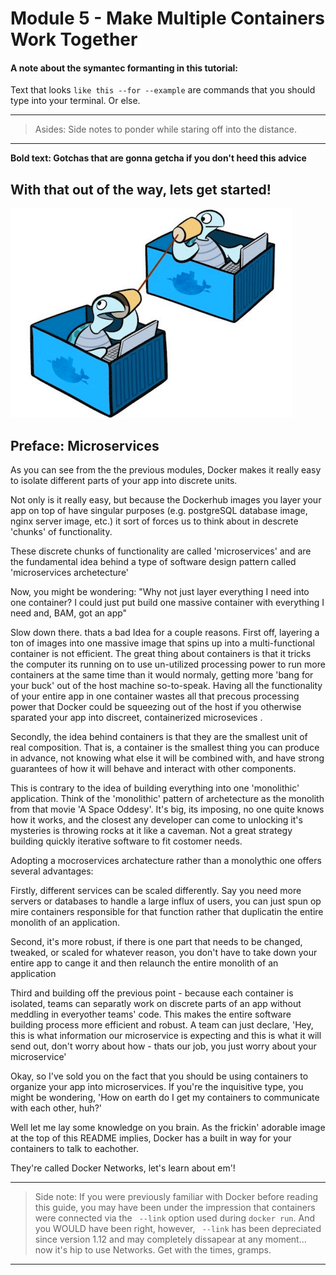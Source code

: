 # Module 5 - Make Multiple Containers Work Together

#### A note about the symantec formanting in this tutorial:

Text that looks `like this --for --example` are commands that you should type into your terminal. Or else.

---
>Asides: Side notes to ponder while staring off into the distance.

---

**Bold text: Gotchas that are gonna getcha if you don't heed this advice**

## With that out of the way, lets get started!


![dokernetwork](https://github.com/dylanlrrb/P-C-Y-Assets/blob/master/5/dockernetwork.png?raw=true)

## Preface: Microservices

As you can see from the the previous modules, Docker makes it really easy to isolate different parts of your app into discrete units. 

Not only is it really easy, but because the Dockerhub images you layer your app on top of have singular purposes (e.g. postgreSQL database image, nginx server image, etc.) it sort of forces us to think about in descrete 'chunks' of functionality. 

These discrete chunks of functionality are called 'microservices' and are the fundamental idea behind a type of software design pattern called 'microservices archetecture'

Now, you might be wondering: "Why not just layer everything I need into one container? I could just put build one massive container with everything I need and, BAM, got an app"

Slow down there. thats a bad Idea for a couple reasons. First off, layering a ton of images into one massive image that spins up into a multi-functional container is not efficient. The great thing about containers is that it tricks the computer its running on to use un-utilized processing power to run more containers at the same time than it would normaly, getting more 'bang for your buck' out of the host machine so-to-speak. Having all the functionality of your entire app in one container wastes all that precous processing power that Docker could be squeezing out of the host if you otherwise sparated your app into discreet, containerized microsevices .

Secondly, the idea behind containers is that they are the smallest unit of real composition. That is, a container is the smallest thing you can produce in advance, not knowing what else it will be combined with, and have strong guarantees of how it will behave and interact with other components.

This is contrary to the idea of building everything into one 'monolithic' application. Think of the 'monolithic' pattern of archetecture as the monolith from that movie 'A Space Oddesy'. It's big, its imposing, no one quite knows how it works, and the closest any developer can come to unlocking it's mysteries is throwing rocks at it like a caveman. Not a great strategy building quickly iterative software to fit costomer needs.

Adopting a mocroservices archatecture rather than a monolythic one offers several advantages:

Firstly, different services can be scaled differently. Say you need more servers or databases to handle a large influx of users, you can just spun op mire containers responsible for that function rather that duplicatin the entire monolith of an application.

Second, it's more robust, if there is one part that needs to be changed, tweaked, or scaled for whatever reason, you don't have to take down your entire app to cange it and then relaunch the entire monolith of an application

Third and building off the previous point - because each container is isolated, teams can separatly work on discrete parts of an app without meddling in everyother teams' code. This makes the entire software building process more efficient and robust. A team can just declare, 'Hey, this is what information our microservice is expecting and this is what it will send out, don't worry about how - thats our job, you just worry about your microservice'

Okay, so I've sold you on the fact that you should be using containers to organize your app into microservices. If you're the inquisitive type, you might be wondering, 'How on earth do I get my containers to communicate with each other, huh?'

Well let me lay some knowledge on you brain. As the frickin' adorable image at the top of this README implies, Docker has a built in way for your containers to talk to eachother.

They're called Docker Networks, let's learn about em'!

---
>Side note: If you were previously familiar with Docker before reading this guide, you may have been under the impression that containers were connected via the ` --link` option used during `docker run`. And you WOULD have been right, however, ` --link` has been depreciated since version 1.12 and may completely dissapear at any moment... now it's hip to use Networks. Get with the times, gramps. 

---













